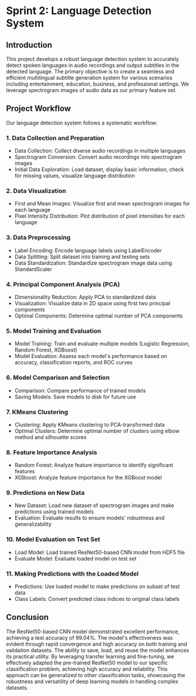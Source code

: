 # Sprint 2: Language Detection System

## Introduction

This project develops a robust language detection system to accurately detect spoken languages in audio recordings and output subtitles in the detected language. The primary objective is to create a seamless and efficient multilingual subtitle generation system for various scenarios including entertainment, education, business, and professional settings. We leverage spectrogram images of audio data as our primary feature set.

## Project Workflow

Our language detection system follows a systematic workflow:

### 1. Data Collection and Preparation

- Data Collection: Collect diverse audio recordings in multiple languages
- Spectrogram Conversion: Convert audio recordings into spectrogram images
- Initial Data Exploration: Load dataset, display basic information, check for missing values, visualize language distribution

### 2. Data Visualization

- First and Mean Images: Visualize first and mean spectrogram images for each language
- Pixel Intensity Distribution: Plot distribution of pixel intensities for each language

### 3. Data Preprocessing

- Label Encoding: Encode language labels using LabelEncoder
- Data Splitting: Split dataset into training and testing sets
- Data Standardization: Standardize spectrogram image data using StandardScaler

### 4. Principal Component Analysis (PCA)

- Dimensionality Reduction: Apply PCA to standardized data
- Visualization: Visualize data in 2D space using first two principal components
- Optimal Components: Determine optimal number of PCA components

### 5. Model Training and Evaluation

- Model Training: Train and evaluate multiple models (Logistic Regression, Random Forest, XGBoost)
- Model Evaluation: Assess each model's performance based on accuracy, classification reports, and ROC curves

### 6. Model Comparison and Selection

- Comparison: Compare performance of trained models
- Saving Models: Save models to disk for future use

### 7. KMeans Clustering

- Clustering: Apply KMeans clustering to PCA-transformed data
- Optimal Clusters: Determine optimal number of clusters using elbow method and silhouette scores

### 8. Feature Importance Analysis

- Random Forest: Analyze feature importance to identify significant features
- XGBoost: Analyze feature importance for the XGBoost model

### 9. Predictions on New Data

- New Dataset: Load new dataset of spectrogram images and make predictions using trained models
- Evaluation: Evaluate results to ensure models' robustness and generalizability

### 10. Model Evaluation on Test Set

- Load Model: Load trained ResNet50-based CNN model from HDF5 file
- Evaluate Model: Evaluate loaded model on test set

### 11. Making Predictions with the Loaded Model

- Predictions: Use loaded model to make predictions on subset of test data
- Class Labels: Convert predicted class indices to original class labels

## Conclusion

The ResNet50-based CNN model demonstrated excellent performance, achieving a test accuracy of 99.04%. The model's effectiveness was evident through rapid convergence and high accuracy on both training and validation datasets. The ability to save, load, and reuse the model enhances its practical utility. By leveraging transfer learning and fine-tuning, we effectively adapted the pre-trained ResNet50 model to our specific classification problem, achieving high accuracy and reliability. This approach can be generalized to other classification tasks, showcasing the robustness and versatility of deep learning models in handling complex datasets.